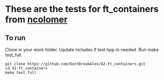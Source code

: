 # These are the tests for ft_containers from [ncolomer](https://profile.intra.42.fr/users/ncolomer)

## To run
Clone in your work folder. Update includes if test.hpp in needed. Run make test_full.

```
git clone https://github.com/DontBreakAlex/42-ft_containers.git
cd 42-ft_containers
make test_full
```
